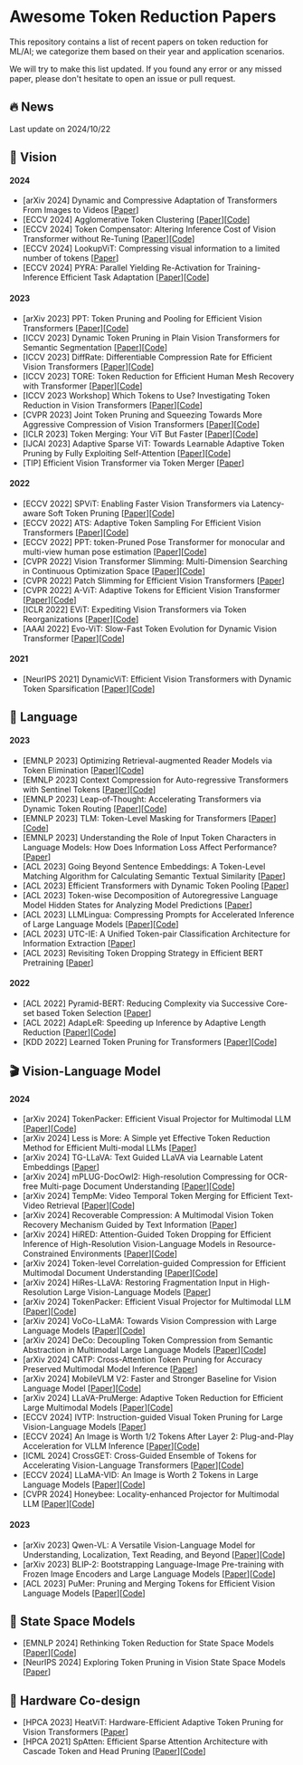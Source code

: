 # Awesome Token Reduction Papers

This repository contains a list of recent papers on token reduction for ML/AI; we categorize them based on their year and application scenarios.

We will try to make this list updated. If you found any error or any missed paper, please don't hesitate to open an issue or pull request.


## 🔥 News
Last update on 2024/10/22

## 🌁 Vision 
#### 2024
* [arXiv 2024] Dynamic and Compressive Adaptation of Transformers From Images to Videos [[Paper](https://arxiv.org/pdf/2408.06840)]
* [ECCV 2024] Agglomerative Token Clustering [[Paper](https://arxiv.org/pdf/2409.11923)][[Code](https://github.com/JoakimHaurum/ATC)] 
* [ECCV 2024] Token Compensator: Altering Inference Cost of Vision Transformer without Re-Tuning [[Paper](https://arxiv.org/pdf/2408.06798)][[Code](https://github.com/JieShibo/ToCom)]
* [ECCV 2024] LookupViT: Compressing visual information to a limited number of tokens [[Paper](https://arxiv.org/pdf/2407.12753)]
* [ECCV 2024] PYRA: Parallel Yielding Re-Activation for Training-Inference Efficient Task Adaptation [[Paper](https://arxiv.org/abs/2403.09192)][[Code](https://github.com/THU-MIG/PYRA?tab=readme-ov-file)]

#### 2023
* [arXiv 2023] PPT: Token Pruning and Pooling for Efficient Vision Transformers [[Paper](https://arxiv.org/pdf/2310.01812)][[Code](https://github.com/xjwu1024/PPT)]
* [ICCV 2023] Dynamic Token Pruning in Plain Vision Transformers for Semantic Segmentation [[Paper](https://openaccess.thecvf.com/content/ICCV2023/papers/Tang_Dynamic_Token_Pruning_in_Plain_Vision_Transformers_for_Semantic_Segmentation_ICCV_2023_paper.pdf)][[Code](https://github.com/zbwxp/Dynamic-Token-Pruning)]
* [ICCV 2023] DiffRate: Differentiable Compression Rate for Efficient Vision Transformers [[Paper](https://arxiv.org/abs/2305.17997)][[Code](https://github.com/OpenGVLab/DiffRate)]
* [ICCV 2023] TORE: Token Reduction for Efficient Human Mesh Recovery with Transformer [[Paper](https://openaccess.thecvf.com/content/ICCV2023/papers/Dou_TORE_Token_Reduction_for_Efficient_Human_Mesh_Recovery_with_Transformer_ICCV_2023_paper.pdf)][[Code](https://github.com/Frank-ZY-Dou/TORE)] 
* [ICCV 2023 Workshop] Which Tokens to Use? Investigating Token Reduction in Vision Transformers [[Paper](https://arxiv.org/abs/2308.04657)][[Code](https://github.com/JoakimHaurum/TokenReduction)] 
* [CVPR 2023] Joint Token Pruning and Squeezing Towards More Aggressive Compression of Vision Transformers [[Paper](https://arxiv.org/pdf/2304.10716)][[Code](https://github.com/megvii-research/TPS-CVPR2023)]
* [ICLR 2023] Token Merging: Your ViT But Faster [[Paper](https://arxiv.org/pdf/2210.09461)][[Code](https://github.com/facebookresearch/ToMe)]
* [IJCAI 2023] Adaptive Sparse ViT: Towards Learnable Adaptive Token Pruning by Fully Exploiting Self-Attention [[Paper](https://arxiv.org/pdf/2209.13802)][[Code](https://github.com/Cydia2018/AS-ViT)]
* [TIP] Efficient Vision Transformer via Token Merger [[Paper](https://ieeexplore.ieee.org/stamp/stamp.jsp?tp=&arnumber=10183862)] 

#### 2022
* [ECCV 2022] SPViT: Enabling Faster Vision Transformers via Latency-aware Soft Token Pruning [[Paper](https://www.ecva.net/papers/eccv_2022/papers_ECCV/papers/136710618.pdf)][[Code](https://github.com/PeiyanFlying/SPViT)] 
* [ECCV 2022] ATS: Adaptive Token Sampling For Efficient Vision Transformers [[Paper](https://arxiv.org/abs/2111.15667)][[Code](https://github.com/adaptivetokensampling/ATS)]
* [ECCV 2022] PPT: token-Pruned Pose Transformer for monocular and multi-view human pose estimation [[Paper](https://arxiv.org/pdf/2209.08194)][[Code](https://github.com/HowieMa/PPT)]
* [CVPR 2022] Vision Transformer Slimming: Multi-Dimension Searching in Continuous Optimization Space [[Paper](https://arxiv.org/pdf/2201.00814)][[Code](https://github.com/Arnav0400/ViT-Slim)]
* [CVPR 2022] Patch Slimming for Efficient Vision Transformers [[Paper](https://arxiv.org/abs/2106.02852)]
* [CVPR 2022] A-ViT: Adaptive Tokens for Efficient Vision Transformer [[Paper](https://arxiv.org/pdf/2112.07658)][[Code](https://github.com/NVlabs/A-ViT)]
* [ICLR 2022] EViT: Expediting Vision Transformers via Token Reorganizations [[Paper](https://arxiv.org/pdf/2202.07800)][[Code](https://github.com/youweiliang/evit?tab=readme-ov-file)]
* [AAAI 2022] Evo-ViT: Slow-Fast Token Evolution for Dynamic Vision Transformer [[Paper](https://arxiv.org/abs/2108.01390)][[Code](https://github.com/YifanXu74/Evo-ViT)]

#### 2021
* [NeurIPS 2021] DynamicViT: Efficient Vision Transformers with Dynamic Token Sparsification [[Paper](https://arxiv.org/abs/2106.02034)][[Code](https://github.com/raoyongming/DynamicViT)]


## 📝 Language 
#### 2023
* [EMNLP 2023] Optimizing Retrieval-augmented Reader Models via Token Elimination [[Paper](https://arxiv.org/pdf/2310.13682)][[Code](https://github.com/IntelLabs/token_elimination)]
* [EMNLP 2023] Context Compression for Auto-regressive Transformers with Sentinel Tokens [[Paper](https://arxiv.org/pdf/2310.08152)][[Code](https://github.com/DRSY/KV_Compression)] 
* [EMNLP 2023] Leap-of-Thought: Accelerating Transformers via Dynamic Token Routing [[Paper](https://aclanthology.org/2023.emnlp-main.976.pdf)][[Code](https://github.com/yeachan-kr/lot)]  
* [EMNLP 2023] TLM: Token-Level Masking for Transformers [[Paper](https://arxiv.org/pdf/2310.18738)][[Code](https://github.com/Young1993/tlm)]  
* [EMNLP 2023] Understanding the Role of Input Token Characters in Language Models: How Does Information Loss Affect Performance? [[Paper](https://aclanthology.org/2023.emnlp-main.563.pdf)]  
* [ACL 2023] Going Beyond Sentence Embeddings: A Token-Level Matching Algorithm for Calculating Semantic Textual Similarity [[Paper](https://aclanthology.org/2023.acl-short.49.pdf)]
* [ACL 2023] Efficient Transformers with Dynamic Token Pooling [[Paper](https://aclanthology.org/2023.acl-long.353.pdf)]
* [ACL 2023] Token-wise Decomposition of Autoregressive Language Model Hidden States for Analyzing Model Predictions [[Paper](https://aclanthology.org/2023.acl-long.562.pdf)]
* [ACL 2023] LLMLingua: Compressing Prompts for Accelerated Inference of Large Language Models [[Paper](https://arxiv.org/pdf/2310.05736)][[Code](https://github.com/microsoft/LLMLingua)]  
* [ACL 2023] UTC-IE: A Unified Token-pair Classification Architecture for Information Extraction [[Paper](https://aclanthology.org/2023.acl-long.226.pdf)] 
* [ACL 2023] Revisiting Token Dropping Strategy in Efficient BERT Pretraining [[Paper](https://aclanthology.org/2023.acl-long.579.pdf)]
#### 2022
* [ACL 2022] Pyramid-BERT: Reducing Complexity via Successive Core-set based Token Selection [[Paper](https://aclanthology.org/2022.acl-long.602.pdf)]
* [ACL 2022] AdapLeR: Speeding up Inference by Adaptive Length Reduction [[Paper](https://aclanthology.org/2022.acl-long.1.pdf)][[Code](https://github.com/amodaresi/AdapLeR)]   
* [KDD 2022] Learned Token Pruning for Transformers [[Paper](https://arxiv.org/pdf/2107.00910)][[Code](https://github.com/kssteven418/LTP)]    


## 🎬 Vision-Language Model 
#### 2024
* [arXiv 2024] TokenPacker: Efficient Visual Projector for Multimodal LLM [[Paper](https://arxiv.org/pdf/2407.02392)][[Code](https://github.com/CircleRadon/TokenPacker)]
* [arXiv 2024] Less is More: A Simple yet Effective Token Reduction Method for Efficient Multi-modal LLMs [[Paper](https://arxiv.org/pdf/2409.10994)]
* [arXiv 2024] TG-LLaVA: Text Guided LLaVA via Learnable Latent Embeddings [[Paper](https://arxiv.org/pdf/2409.09564)]
* [arXiv 2024] mPLUG-DocOwl2: High-resolution Compressing for OCR-free Multi-page Document Understanding [[Paper](https://arxiv.org/abs/2409.03420)][[Code](https://github.com/X-PLUG/mPLUG-DocOwl)]
* [arXiv 2024] TempMe: Video Temporal Token Merging for Efficient Text-Video Retrieval [[Paper](https://arxiv.org/pdf/2409.01156)][[Code](https://github.com/X-PLUG/mPLUG-DocOwl)]
* [arXiv 2024] Recoverable Compression: A Multimodal Vision Token Recovery Mechanism Guided by Text Information [[Paper](https://arxiv.org/pdf/2409.01179)]
* [arXiv 2024] HiRED: Attention-Guided Token Dropping for Efficient Inference of High-Resolution Vision-Language Models in Resource-Constrained Environments [[Paper](https://arxiv.org/pdf/2408.10945)][[Code](https://github.com/hasanar1f/HiRED)]
* [arXiv 2024] Token-level Correlation-guided Compression for Efficient Multimodal Document Understanding [[Paper](https://arxiv.org/pdf/2407.14439)][[Code](https://github.com/JiuTian-VL/TokenCorrCompressor)]
* [arXiv 2024] HiRes-LLaVA: Restoring Fragmentation Input in High-Resolution Large Vision-Language Models [[Paper](https://arxiv.org/pdf/2407.08706)]
* [arXiv 2024] TokenPacker: Efficient Visual Projector for Multimodal LLM [[Paper](https://arxiv.org/abs/2407.02392.pdf)][[Code](https://github.com/CircleRadon/TokenPacker)]
* [arXiv 2024] VoCo-LLaMA: Towards Vision Compression with Large Language Models [[Paper](https://arxiv.org/pdf/2406.12275)][[Code](https://github.com/Yxxxb/VoCo-LLaMA)]
* [arXiv 2024] DeCo: Decoupling Token Compression from Semantic Abstraction in Multimodal Large Language Models [[Paper](https://arxiv.org/pdf/2405.20985)][[Code](https://github.com/yaolinli/DeCo)]
* [arXiv 2024] CATP: Cross-Attention Token Pruning for Accuracy Preserved Multimodal Model Inference [[Paper](https://arxiv.org/pdf/2404.08567)]
* [arXiv 2024] MobileVLM V2: Faster and Stronger Baseline for Vision Language Model [[Paper](https://arxiv.org/abs/2402.03766.pdf)][[Code](https://github.com/Meituan-AutoML/MobileVLM)]
* [arXiv 2024] LLaVA-PruMerge: Adaptive Token Reduction for Efficient Large Multimodal Models [[Paper](https://arxiv.org/abs/2403.15388.pdf)][[Code](https://github.com/42Shawn/LLaVA-PruMerge)]
* [ECCV 2024] IVTP: Instruction-guided Visual Token Pruning for Large Vision-Language Models [[Paper](https://www.ecva.net/papers/eccv_2024/papers_ECCV/papers/02577.pdf)]
* [ECCV 2024] An Image is Worth 1/2 Tokens After Layer 2: Plug-and-Play Acceleration for VLLM Inference [[Paper](https://arxiv.org/pdf/2403.06764)][[Code](https://github.com/pkunlp-icler/FastV)]
* [ICML 2024] CrossGET: Cross-Guided Ensemble of Tokens for Accelerating Vision-Language Transformers [[Paper](https://arxiv.org/pdf/2305.17455v4)][[Code](https://github.com/sdc17/CrossGET)]
* [ECCV 2024] LLaMA-VID: An Image is Worth 2 Tokens in Large Language Models [[Paper](https://arxiv.org/abs/2311.17043)][[Code](https://github.com/dvlab-research/LLaMA-VID/tree/main)]
* [CVPR 2024] Honeybee: Locality-enhanced Projector for Multimodal LLM [[Paper](https://arxiv.org/abs/2312.06742)][[Code](https://github.com/khanrc/honeybee?tab=readme-ov-file)]
#### 2023
* [arXiv 2023] Qwen-VL: A Versatile Vision-Language Model for Understanding, Localization, Text Reading, and Beyond [[Paper](https://arxiv.org/pdf/2308.12966v2)][[Code](https://github.com/QwenLM/Qwen-VL)]
* [arXiv 2023] BLIP-2: Bootstrapping Language-Image Pre-training with Frozen Image Encoders and Large Language Models [[Paper](https://arxiv.org/abs/2301.12597)][[Code](https://github.com/salesforce/LAVIS/tree/main/projects/blip2)]
* [ACL 2023] PuMer: Pruning and Merging Tokens for Efficient Vision Language Models [[Paper](https://aclanthology.org/2023.acl-long.721.pdf)][[Code](https://github.com/csarron/PuMer)]  

## 🐍 State Space Models 
* [EMNLP 2024] Rethinking Token Reduction for State Space Models [[Paper](https://arxiv.org/pdf/2410.14725)][[Code](https://github.com/wuyushuwys/ToR_SSM)]
* [NeurIPS 2024] Exploring Token Pruning in Vision State Space Models [[Paper](https://arxiv.org/pdf/2409.18962)]


## 📱 Hardware Co-design 
* [HPCA 2023] HeatViT: Hardware-Efficient Adaptive Token Pruning for Vision Transformers [[Paper](https://ieeexplore.ieee.org/stamp/stamp.jsp?tp=&arnumber=10071047)]
* [HPCA 2021] SpAtten: Efficient Sparse Attention Architecture with Cascade Token and Head Pruning [[Paper](https://arxiv.org/pdf/2012.09852)][[Code](https://github.com/mit-han-lab/spatten)]
